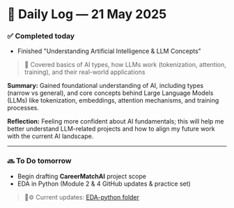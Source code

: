 # 📆 Daily Log — 21 May 2025  

### ✅ Completed today  
- Finished "Understanding Artificial Intelligence & LLM Concepts"  
> 🧠 Covered basics of AI types, how LLMs work (tokenization, attention, training), and their real-world applications

**Summary:** Gained foundational understanding of AI, including types (narrow vs general), and core concepts behind Large Language Models (LLMs) like tokenization, embeddings, attention mechanisms, and training processes.  

**Reflection:** Feeling more confident about AI fundamentals; this will help me better understand LLM-related projects and how to align my future work with the current AI landscape.


---

 ### 🔜 To Do tomorrow  
- Begin drafting **CareerMatchAI** project scope  
- EDA in Python (Module 2 & 4 GitHub updates & practice set)  
> 📁⚙️ Current updates: [EDA-python folder](https://github.com/sabrinaMKE201073/DSroadmap2025/tree/main/notes/EDA_Python)
